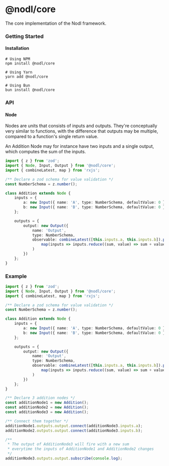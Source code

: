 # @nodl/core

The core implementation of the Nodl framework.

### Getting Started

#### Installation

```
# Using NPM
npm install @nodl/core

# Using Yarn
yarn add @nodl/core

# Using Bun
bun install @nodl/core
```

### API

#### Node

Nodes are units that consists of inputs and outputs. They're conceptually very similar to functions, with the difference that outputs may be multiple, compared to a function's single return value. 

An Addition Node may for instance have two inputs and a single output, which computes the sum of the inputs.

```typescript
import { z } from 'zod';
import { Node, Input, Output } from '@nodl/core';
import { combineLatest, map } from 'rxjs';

/** Declare a zod schema for value validation */
const NumberSchema = z.number();

class Addition extends Node {
    inputs = {
        a: new Input({ name: 'A', type: NumberSchema, defaultValue: 0 }),
        b: new Input({ name: 'B', type: NumberSchema, defaultValue: 0 })
    };

    outputs = {
        output: new Output({
            name: 'Output',
            type: NumberSchema,
            observable: combineLatest([this.inputs.a, this.inputs.b]).pipe(
                map(inputs => inputs.reduce((sum, value) => sum + value), 0)
            )
        })
    };
}
```

### Example

```typescript
import { z } from 'zod';
import { Node, Input, Output } from '@nodl/core';
import { combineLatest, map } from 'rxjs';

/** Declare a zod schema for value validation */
const NumberSchema = z.number();

class Addition extends Node {
    inputs = {
        a: new Input({ name: 'A', type: NumberSchema, defaultValue: 0 }),
        b: new Input({ name: 'B', type: NumberSchema, defaultValue: 0 })
    };

    outputs = {
        output: new Output({
            name: 'Output',
            type: NumberSchema,
            observable: combineLatest([this.inputs.a, this.inputs.b]).pipe(
                map(inputs => inputs.reduce((sum, value) => sum + value), 0)
            )
        })
    };
}

/** Declare 3 addition nodes */
const additionNode1 = new Addition();
const additionNode2 = new Addition();
const additionNode3 = new Addition();

/** Connect them together */
additionNode1.outputs.output.connect(additionNode3.inputs.a);
additionNode2.outputs.output.connect(additionNode3.inputs.b);

/**
 * The output of AdditionNode3 will fire with a new sum
 * everytime the inputs of AdditionNode1 and AdditionNode2 changes
 */
additionNode3.outputs.output.subscribe(console.log);
```

